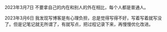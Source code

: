 2023年3月7日
不要拿自己的内在和别人的外在相比，每个人都是普通人。

2023年3月6日
我发现写博客是有心理负担，总是觉得写得不好，写着写着就写没了。但是记笔记就无所谓了，有就写点，把过程记录下来，再慢慢优化改进。

